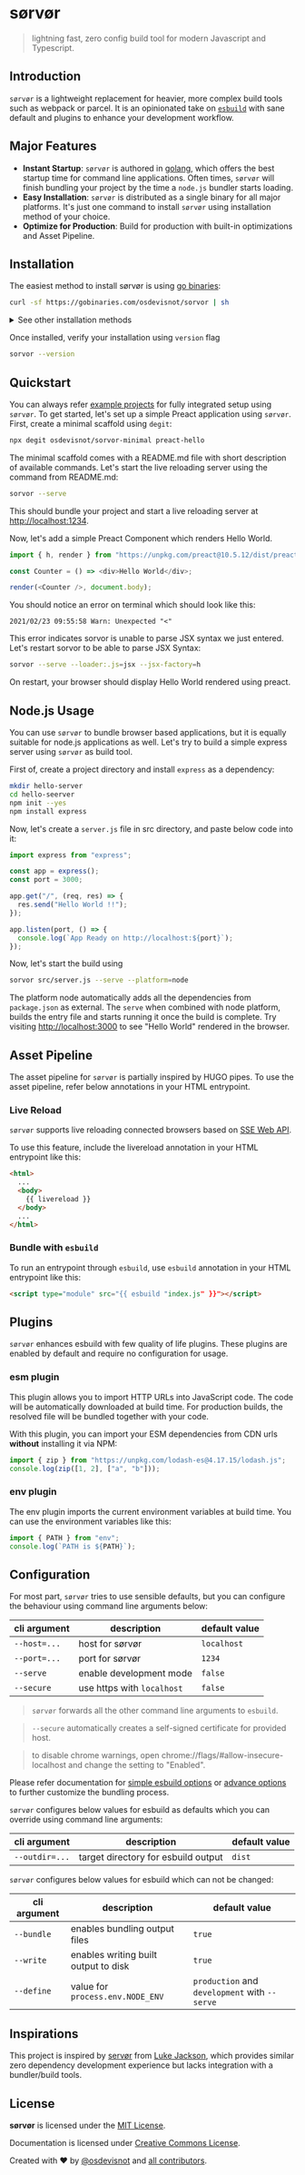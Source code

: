 # sørvør

> lightning fast, zero config build tool for modern Javascript and Typescript.

## Introduction

`sørvør` is a lightweight replacement for heavier, more complex build tools such as webpack or parcel. It is an opinionated take on [`esbuild`](https://esbuild.github.io/) with sane default and plugins to enhance your development workflow.

## Major Features

- **Instant Startup**: `sørvør` is authored in [golang](https://golang.org/), which offers the best startup time for command line applications. Often times, `sørvør` will finish bundling your project by the time a `node.js` bundler starts loading.
- **Easy Installation**: `sørvør` is distributed as a single binary for all major platforms. It's just one command to install `sørvør` using installation method of your choice.
- **Optimize for Production**: Build for production with built-in optimizations and Asset Pipeline.

## Installation

The easiest method to install sørvør is using [go binaries](https://gobinaries.com/):

```bash
curl -sf https://gobinaries.com/osdevisnot/sorvor | sh
```

<details>
  <summary>See other installation methods</summary>

Alternatively, if you have [go](https://golang.org/) installed, use `go get` to install sørvør:

```bash
go get github.com/osdevisnot/sorvor
```

sørvør can also be installed using NPM or yarn package manager:

```bash
npm install sorvor
# or
yarn add sorvor
```

</details>

Once installed, verify your installation using `version` flag

```bash
sorvor --version
```

## Quickstart

You can always refer [example projects](examples) for fully integrated setup using `sørvør`. To get started, let's set up a simple Preact application using `sørvør`. First, create a minimal scaffold using `degit`:

```bash
npx degit osdevisnot/sorvor-minimal preact-hello
```

The minimal scaffold comes with a README.md file with short description of available commands. Let's start the live reloading server using the command from README.md:

```bash
sorvor --serve
```

This should bundle your project and start a live reloading server at [http://localhost:1234](http://localhost:1234).

Now, let's add a simple Preact Component which renders Hello World.

```js
import { h, render } from "https://unpkg.com/preact@10.5.12/dist/preact.module.js";

const Counter = () => <div>Hello World</div>;

render(<Counter />, document.body);
```

You should notice an error on terminal which should look like this:

```log
2021/02/23 09:55:58 Warn: Unexpected "<"
```

This error indicates sorvor is unable to parse JSX syntax we just entered. Let's restart sorvor to be able to parse JSX Syntax:

```bash
sorvor --serve --loader:.js=jsx --jsx-factory=h
```

On restart, your browser should display Hello World rendered using preact.

## Node.js Usage

You can use `sørvør` to bundle browser based applications, but it is equally suitable for node.js applications as well. Let's try to build a simple express server using `sørvør` as build tool.

First of, create a project directory and install `express` as a dependency:

```bash
mkdir hello-server
cd hello-seerver
npm init --yes
npm install express
```

Now, let's create a `server.js` file in src directory, and paste below code into it:

```js
import express from "express";

const app = express();
const port = 3000;

app.get("/", (req, res) => {
  res.send("Hello World !!");
});

app.listen(port, () => {
  console.log(`App Ready on http://localhost:${port}`);
});
```

Now, let's start the build using

```bash
sorvor src/server.js --serve --platform=node
```

The platform node automatically adds all the dependencies from `package.json` as external. The `serve` when combined with node platform, builds the entry file and starts running it once the build is complete. Try visiting [http://localhost:3000](http://localhost:3000) to see "Hello World" rendered in the browser.

## Asset Pipeline

The asset pipeline for `sørvør` is partially inspired by HUGO pipes. To use the asset pipeline, refer below annotations in your HTML entrypoint.

### Live Reload

`sørvør` supports live reloading connected browsers based on [SSE Web API](https://developer.mozilla.org/en-US/docs/Web/API/Server-sent_events).

To use this feature, include the livereload annotation in your HTML entrypoint like this:

```html
<html>
  ...
  <body>
    {{ livereload }}
  </body>
  ...
</html>
```

### Bundle with `esbuild`

To run an entrypoint through `esbuild`, use `esbuild` annotation in your HTML entrypoint like this:

```html
<script type="module" src="{{ esbuild "index.js" }}"></script>
```

## Plugins

`sørvør` enhances esbuild with few quality of life plugins. These plugins are enabled by default and require no configuration for usage.

### esm plugin

This plugin allows you to import HTTP URLs into JavaScript code. The code will be automatically downloaded at build time. For production builds, the resolved file will be bundled together with your code.

With this plugin, you can import your ESM dependencies from CDN urls **without** installing it via NPM:

```js
import { zip } from "https://unpkg.com/lodash-es@4.17.15/lodash.js";
console.log(zip([1, 2], ["a", "b"]));
```

### env plugin

The env plugin imports the current environment variables at build time. You can use the environment variables like this:

```js
import { PATH } from "env";
console.log(`PATH is ${PATH}`);
```

## Configuration

For most part, `sørvør` tries to use sensible defaults, but you can configure the behaviour using command line arguments below:

| cli argument | description                | default value |
| ------------ | -------------------------- | ------------- |
| `--host=...` | host for sørvør            | `localhost`   |
| `--port=...` | port for sørvør            | `1234`        |
| `--serve`    | enable development mode    | `false`       |
| `--secure`   | use https with `localhost` | `false`       |

> `sørvør` forwards all the other command line arguments to `esbuild`.

> `--secure` automatically creates a self-signed certificate for provided host.

> to disable chrome warnings, open chrome://flags/#allow-insecure-localhost and change the setting to "Enabled".

Please refer documentation for [simple esbuild options](https://esbuild.github.io/api/#simple-options) or [advance options](https://esbuild.github.io/api/#advanced-options) to further customize the bundling process.

`sørvør` configures below values for esbuild as defaults which you can override using command line arguments:

| cli argument   | description                         | default value |
| -------------- | ----------------------------------- | ------------- |
| `--outdir=...` | target directory for esbuild output | `dist`        |

`sørvør` configures below values for esbuild which can not be changed:

| cli argument | description                          | default value                                 |
| ------------ | ------------------------------------ | --------------------------------------------- |
| `--bundle`   | enables bundling output files        | `true`                                        |
| `--write`    | enables writing built output to disk | `true`                                        |
| `--define`   | value for `process.env.NODE_ENV`     | `production` and `development` with `--serve` |

## Inspirations

This project is inspired by [servør](https://www.npmjs.com/package/servor) from [Luke Jackson](https://twitter.com/lukejacksonn), which provides similar zero dependency development experience but lacks integration with a bundler/build tools.

## License

**sørvør** is licensed under the [MIT License](http://opensource.org/licenses/MIT).

Documentation is licensed under [Creative Commons License](http://creativecommons.org/licenses/by/4.0/).

Created with ❤️ by [@osdevisnot](https://github.com/osdevisnot) and [all contributors](https://github.com/osdevisnot/sorvor/graphs/contributors).
